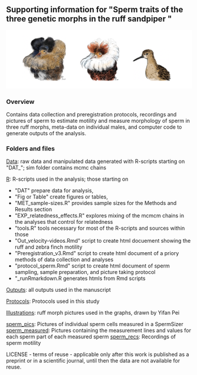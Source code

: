 ## Supporting information for "Sperm traits of the three genetic morphs in the ruff sandpiper "

![Satellite](./Illustrations/morphs.png)

### **Overview**

Contains data collection and preregistration protocols, recordings and pictures of sperm to estimate motility and measure morphology of sperm in three ruff morphs, meta-data on individual males, and computer code to generate outputs of the analysis. 

### **Folders and files**

[Data](Data/): raw data and manipulated data generated with R-scripts starting on "DAT_"; sim folder contains mcmc chains

[R](R/): R-scripts used in the analysis; those starting on 
- "DAT" prepare data for analysis, 
- "Fig or Table" create figures or tables,
- "MET_sample-sizes.R" provides sample sizes for the Methods and Results section
- "EXP_relatedness_effects.R" explores mixing of the mcmcm chains in the analyses that control for relatedness
- "tools.R" tools necessary for most of the R-scripts and sources within those
- "Out_velocity-videos.Rmd" script to create html docuement showing the ruff and zebra finch motility
- "Preregistration_v3.Rmd" script to create html document of a priory methods of data collection and analyses
- "protocol_sperm.Rmd" script to create html document of sperm sampling, sample preparation, and picture taking protocol
- "_runRmarkdown.R generates htmls from Rmd scripts

[Outputs](Outputs/): all outputs used in the manuscript

[Protocols](Protocols/): Protocols used in this study

[Illustrations](Illustrations): ruff morph pictures used in the graphs, drawn by Yifan Pei 

[sperm_pics](sperm_pics/): Pictures of individual sperm cells measured in a SpermSizer
[sperm_measured](sperm_measured/): Pictures containing the measurement lines and values for each sperm part of each measured sperm
[sperm_recs](sperm_recs/): Recordings of sperm motility

LICENSE - terms of reuse - applicable only after this work is published as a preprint or in a scientific journal, until then the data are not available for reuse.